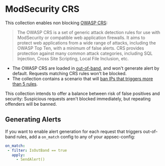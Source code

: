 # ModSecurity CRS

This collection enables non blocking [OWASP CRS](https://owasp.org/www-project-modsecurity-core-rule-set/): 

> The OWASP CRS is a set of generic attack detection rules for use with ModSecurity or compatible web application firewalls. It aims to protect web applications from a wide range of attacks, including the OWASP Top Ten, with a minimum of false alerts. CRS provides protection against many common attack categories, including SQL Injection, Cross Site Scripting, Local File Inclusion, etc.

 - The OWASP CRS are loaded in [out-of-band](https://app.crowdsec.net/hub/author/crowdsecurity/appsec-configurations/crs), and won't generate alert by default. Requests matching CRS rules won't be blocked.
 - The collection contains a scenario that will [ban IPs that triggers more than 5 rules](https://app.crowdsec.net/hub/author/crowdsecurity/scenarios/crowdsec-appsec-outofband).

This collection intends to offer a balance between risk of false positives and security: Suspicious requests aren't blocked immediately, but repeating offenders will be banned.

## Generating Alerts

If you want to enable alert generation for each request that triggers out-of-band rules, add a `on_match` config to any of your appsec-config:

```yaml
on_match:
 - filter: IsOutBand == true
   apply:
     - SendAlert()
```
